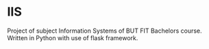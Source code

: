 # IIS

Project of subject Information Systems of BUT FIT Bachelors course. Written in Python with use of flask framework.
